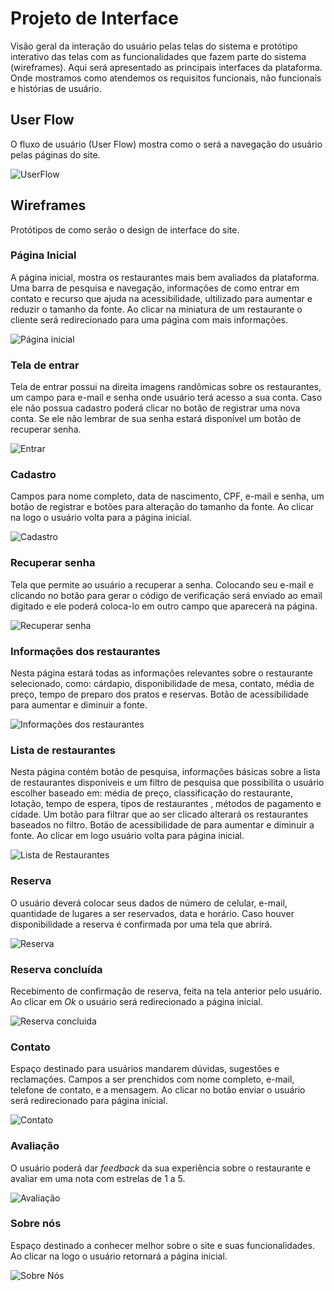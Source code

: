 
# Projeto de Interface

Visão geral da interação do usuário pelas telas do sistema e protótipo interativo das telas com as funcionalidades que fazem parte do sistema (wireframes).
 Aqui será apresentado as principais interfaces da plataforma. Onde mostramos como atendemos os requisitos funcionais, não funcionais e histórias de usuário.

## User Flow
O fluxo de usuário (User Flow) mostra como o será a navegação do usuário pelas páginas do site.

![UserFlow](img/Fluxo-bem-feito.png)

## Wireframes

Protótipos de como serão o design de interface do site. 

 ### Página Inicial

A página inicial, mostra os restaurantes mais bem avaliados da plataforma. Uma barra de pesquisa e navegação, informações de como entrar em contato e recurso que ajuda na acessibilidade, ultilizado para aumentar e reduzir o tamanho da fonte. Ao clicar na miniatura de um restaurante o cliente será redirecionado para uma página com mais informações. 

![Página inicial](img/Pagina_Inicial.png)

### Tela de entrar

Tela de entrar possui na direita imagens randômicas sobre os restaurantes, um campo para e-mail e senha onde usuário terá acesso a sua conta. Caso ele não possua cadastro poderá clicar no botão de registrar uma nova conta. Se ele não lembrar de sua senha estará disponível um botão de recuperar senha. 

![Entrar](img/Entrar.png)

### Cadastro

Campos para nome completo, data de nascimento, CPF, e-mail e senha, um botão de registrar e botões para alteração do tamanho da fonte. Ao clicar na logo o usuário volta para a página inicial.

![Cadastro](img/Cadastro_A_a-.png)

### Recuperar senha

Tela que permite ao usuário a recuperar a senha.  Colocando seu e-mail e clicando no botão para gerar o código de verificação será enviado ao email digitado e ele poderá coloca-lo em outro campo que aparecerá na página. 

![Recuperar senha](img/Recuperar_Senha.png)

### Informações dos restaurantes

Nesta página estará todas as informações relevantes sobre o restaurante selecionado, como: cárdapio, disponibilidade de mesa, contato, média de preço, tempo de preparo dos pratos e reservas. Botão de acessibilidade para aumentar e diminuir a fonte.

![Informações dos restaurantes](img/Informacoes_do_Restaurante_Aa-.png)

### Lista de restaurantes

Nesta página contém botão de pesquisa, informações básicas sobre a lista de restaurantes disponiveis e um filtro de pesquisa que possibilita o usuário escolher baseado em: média de preço, classificação do restaurante, lotação, tempo de espera, tipos de restaurantes , métodos de pagamento e cidade. Um botão para filtrar que ao ser clicado alterará os restaurantes baseados no filtro. Botão de acessibilidade de para aumentar e diminuir a fonte. Ao clicar em logo usuário volta para página inicial. 

![Lista de Restaurantes](img/Lista_de_restaurantes_Aa-.png)

### Reserva

O usuário deverá colocar seus dados de número de celular, e-mail, quantidade de lugares a ser reservados, data e horário. Caso houver disponibilidade a reserva é confirmada por uma tela que abrirá. 

![Reserva](img/Reserva.png)

### Reserva concluída
 
 Recebimento de confirmação de reserva, feita na tela anterior pelo usuário. Ao clicar em *Ok* o usuário será redirecionado a página inicial.

![Reserva concluida](img/Reserva_Concluida.png)

### Contato

Espaço destinado para usuários mandarem dúvidas, sugestões e reclamações. Campos a ser prenchidos com nome completo, e-mail, telefone de contato, e a mensagem. Ao clicar no botão enviar o usuário será redirecionado para página inicial.

![Contato](img/Contato.png)

### Avaliação

O usuário poderá dar *feedback* da sua  experiência sobre o restaurante e avaliar em uma nota com estrelas de 1 a 5.

![Avaliação](img/Avaliacao.png)


### Sobre nós

 Espaço destinado a conhecer melhor sobre o site e suas funcionalidades. Ao clicar na logo o usuário retornará a página inicial.

![Sobre Nós](img/Sobre_nos_Quem_somos.png)
